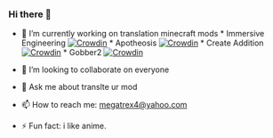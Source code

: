 ### Hi there 👋

- 🔭 I’m currently working on translation minecraft mods
      * Immersive Engineering [![Crowdin](https://badges.crowdin.net/immersive-engineering-translat/localized.svg)](https://crowdin.com/project/immersive-engineering-translat)
      * Apotheosis [![Crowdin](https://badges.crowdin.net/apotheosis-uk-ua/localized.svg)](https://crowdin.com/project/apotheosis-uk-ua)
      * Create Addition [![Crowdin](https://badges.crowdin.net/createadditionua/localized.svg)](https://crowdin.com/project/createadditionua)
      * Gobber2 [![Crowdin](https://badges.crowdin.net/gobber2ua/localized.svg)](https://crowdin.com/project/gobber2ua)


- 👯 I’m looking to collaborate on everyone
- 💬 Ask me about translte ur mod
- 📫 How to reach me: megatrex4@yahoo.com
- ⚡ Fun fact: i like anime.

